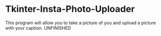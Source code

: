 # Tkinter-Insta-Photo-Uploader
This program will allow you to take a picture of you and upload a picture with your caption. UNFINISHED
